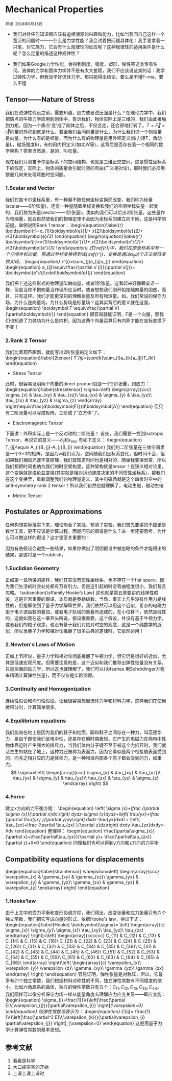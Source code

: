 # Mechanical Properties 

`郑旭 2018年6月15日`

* 我们对待任何知识都应该有追根溯源的兴趣和能力，比如当我问自己这样一个宽泛的问题时———什么是力学性能？我会试着把问题具体化：我手里拿着一只笔，对它施力，它会有什么规律性的反应呢？这种规律性的适用条件是什么呢？怎么定量的描述这种规律性？

* 我们如果Google力学性能，会得到刚度，强度，塑形，弹性等这类专有名词。液体的力学和固体力学并不是有太大差距，我们不应该说这类的话：我学过弹性力学，但我没学好流体力学。那只能得出结论，要么是不懂F=ma，要么不懂

## Tensor——Nature of Stress

我们在说弹性假设之前，需要知道，应力或者说压强是什么？在理论力学中，我们把质点的牛顿力学应用到刚体中，告诉我们，物体实际上是三维的，我们由此接触到力矩，因为一个质点'变'成了刚体之后，不仅会走，还会原地打转了。$T=\overrightarrow{F}\times\overrightarrow{r}$向量的外积到底是什么，甚至我们会问向量是什么，为什么我们说一个物理量是向量，为什么有的是标量，而为什么有的物理量是用外积定义(像力矩T，角动量L，磁场强度B)，有的用内积定义(如功W等)，这背后是否存在着一个相同的数学架构？答案当然是，是的，叫张量。
	
现在我们只谈笛卡尔坐标系下的空间结构，也就是三维正交空间，这是惯性坐标系下的假定，实际上，物质的质量会引起时空的弯曲(广义相对论)，那时我们必须用黎曼几何来处理弯曲时空问题。

### 1.Scalar and Vector

我们在笛卡尔坐标系里，有一种量不随任何坐标变换而改变，我们称为标量(scalar——0阶张量)，还有一种量随着坐标变换和我们的空间坐标矢量一起变的，我们称为矢量(vector——1阶张量)。类似的我们可以给出2阶张量，这些量作为物理量，就会自然使我们的物理定律不会因为坐标系的建立而不同，这是科学的前提。举例说明Rank 1 tensor：
\begin{equation}\label{r}
	\boldsymbol{r}=x_{1}\boldsymbol{e}_{1}+ x_{2}\boldsymbol{e}_{2}+ x_{3}\boldsymbol{e}_{3}
\end{equation}
\begin{equation}\label{r'}
	\boldsymbol{r}=x_{1}\boldsymbol{e'}_{1}+ x_{2}\boldsymbol{e'}_{2}+ x_{3}\boldsymbol{e'}_{3}
\end{equation}
式(\ref{r})中，我们在原坐标系中有一个空间坐标向量，再通过坐标变换得到式(\ref{r'})，变换是通过$a_{ij}$这个正交矩阵变换实现。
\begin{equation}
  x'_{i}=\sum_{j}a_{ij}x_{j}
\end{equation}
\begin{equation}
  a_{ij}\equiv\frac{\partial x'_{i}}{\partial x_{j}}= \boldsymbol{e'}_{i}\cdot\boldsymbol{e}_{j}
\end{equation}

我们把上述这样形式的物理量叫做向量，或者1阶张量。这看起来好像跟废话一样，但是当你不把向量当作理所应当时，或者想想我们刚开始接触向量的困惑，而且，只有这样，我们才能更深刻的理解张量及所有物理量。如，我们常说的保守力场，为什么是向量场，为什么势场是标量场？这其实背后的意义就在这里。
\begin{equation}
\boldsymbol F \equiv\frac{\partial V}{\partial\boldsymbol{r}}
\end{equation}
	很容易就能证明，F是一个向量，那我们也知道了力做功为什么是内积，因为这两个向量运算只有内积才能在坐标变换下不变！
	
### 2.Rank 2 Tensor

我们比着葫芦画瓢，就能写出2阶张量的定义如下：
\begin{equation}\label{2tensor}
 T'_{ij}=\sum_{k}\sum_{l}a_{ik}a_{jl}T_{kl}
\end{equation}

* Stress Tensor

此时，很容易证明两个向量的direct product就是一个2阶张量，如应力：
\begin{equation}\label{stresstensor}
	\sigma=\left(
  \begin{array}{ccc}
  \sigma_{x} & \tau_{xy} & \tau_{xz}\\
  \tau_{yx} & \sigma_{y} & \tau_{yz}\\
  \tau_{zx} & \tau_{yz} & \sigma_{z} 
\end{array}
\right)\equiv\frac{d\boldsymbol{F}}{d\boldsymbol{A}}
\end{equation}
但只有二阶张量可以写成矩阵，三阶成了'立方体'了。

* Electromagnetic Tensor

下面讲：外积实际上是一个反对称的二阶张量！
首先，我们需要一找到Isotropic Tensor，再说它的意义——$\delta_{ij}$和$\epsilon_{lmn}$
有如下定义：
\begin{equation}
  T_{ij}\equiv A_{i}B_{j}-A_{j}B_{i}
\end{equation}
我们的二阶张量在三维空间里是一个3$\times$3的矩阵，是因为w我们认为，空间随我们坐标系变化，但时间不会，但如果我们相信光速不变原理，我们就知道时间也是相对的，随坐标变换而变，所以我们都把时间也纳为我们的时空架构里，这种架构就是tensor！在狭义相对论里，这个变换就是洛伦兹变换(其实就是相对运动速度决定的不同惯性坐标系)，那我们在这个变换里，重新调整我们的物理量定义，其中电磁场就是这个四维时空中的anti-symmetry rank 2 tensor！所以我们自然也就理解了，电动生磁，磁动生电

* Metric Tensor


## Postulates or Approximations


任何构想实际落实下来，理论吻合了实验，预测了实验，我们首先要讲的不应该是数学工具，更不应该是计算过程，而是问它的假设是什么？进一步还要思考，为什么可以做这样的假设？这才是至关重要的！
	
因为有些假设会避免一些结果，如果你做出了明明假设中被忽略的条件才能得出的结果，那这将是一个rubbish。

### 1.Euclidian Geometry

正如第一章所讲的那样，我们其实没有惯性坐标系，也不存在一个flat space，因为我们生活的时空处处都有万有引力。但是这引起的时空弯曲程度很小，我们暂且忽略。
\subsection{\sffamily Hooke’s Law}
这也就是第五章要讲的线弹性假设，这是非常重要的假设，本质就是泰勒级数，当然，事实上几乎没有作用力是线性的，但是即使到了量子力学解释世界，我们依然可以用这个近似，复杂的电磁力由于电子波函数的叠加，或者电子轨域的重叠所造成的，在小位移下，依然是线性的，这就如我在这一章开头所说，假设很重要，这个假设，并没有基于牛顿力学，或者我们的粒子观念，也没有基于我们对绝对时空的观念，这是一个纯数学的近似，所以当量子力学和相对论推翻了很多古典的定律时，它依然适用！

### 2.Newton's Laws of Motion

正如上节所说，量子力学和相对论彻底推翻了牛顿力学，但它仍是很好的近似，尤其是低速宏观尺度。但需要注意的是，这个近似和我们推导出弹性张量没有关系，只是后面的动力学，所以这也就理解了，我们可以{\bfseries 用Schrödinger方程来精确计算弹性张量}，而不仅仅是实验测得。

### 3.Continuity and Homogenization

连续性假设和均匀性假设，让我很容易想起流体力学和材料力学，这样我们在使用微积分时，计算简单很多。

### 4.Equilibrium equations

我们能站在地上是因为我们的鞋子和地面，脚和鞋子之间存在一种力，叫范德华力，是由于即使我们呈电中性，还是存在瞬时偶极矩，它产生的电磁力在两电中性物体靠近时产生强大的排斥力，当我们体内分子键不至于被这个力拆开时，我们就活生生的站在了地上，这种力还被称为表面力，因为它看似是两个相接触表面受到的，而与之相对应的力是体积力，是一种物理内部各个原子都会受到的力，如重力。
$$
  \sigma=\left(
  \begin{array}{ccc}
  \sigma_{x} & \tau_{xy} & \tau_{xz}\\
  \tau_{yx} & \sigma_{y} & \tau_{yz}\\
  \tau_{zx} & \tau_{yz} & \sigma_{z} 
\end{array}
\right)
$$
### 4.Force

建立x方向的力平衡方程：
\begin{equation}
	\left( \sigma _{x}+\frac {\partial \sigma _{x}}{\partial x}dx\right) dydz-\sigma _{x}dydz+\left( \tau_{yx}+\frac {\partial \tau_{yx} }{\partial y}dy\right) dxdz-\tau_{yx}dxdz+ \left( \tau_{zx}+\frac {\partial \tau_{zx} }{\partial z}dz\right) dxdy-\tau_{zx}dxdy=-Xdv
\end{equation}
整理得：
\begin{equation}
  \frac{\partial\sigma_{x}}{\partial x}+\frac{\partial\tau_{yx}}{\partial y}+ \frac{\partial\tau_{zx}}{\partial z}+X=0
\end{equation}
同理我们也可以得到y方向和z方向的力平衡

## Compatibility equations for displacements

\begin{equation}\label{straintensor}
\varepsilon=\left(
  \begin{array}{ccc}
  \varepsilon_{x} & \gamma_{xy} & \gamma_{xz}\\
  \gamma_{yx} & \varepsilon_{y} & \gamma_{yz}\\
  \gamma_{zx} & \gamma_{yz} & \varepsilon_{z} 
\end{array}
\right)
\end{equation}

### 1.Hooke‘law

由于上文中的受力平衡和变形协调方程，我们得出，应变张量和应力张量只有六个独立常数，我们把它写成向量的形式，依据Hooke's law，得出下式：
\begin{equation}\label{Hooke}
\boldsymbol{\sigma}= \left(
  \begin{array}{c}
  \sigma_{x}\\
  \sigma_{y}\\
  \sigma_{z}\\
  \tau_{xy}\\
  \tau_{yz}\\
  \tau_{zx}
\end{array}
\right)=\left(
  \begin{array}{cccccc}
C_{11} & C_{12} & C_{13} & C_{14} & C_{15} & C_{16}\\
C_{21} & C_{22} & C_{23} & C_{24} & C_{25} & C_{26}\\
C_{31} & C_{32} & C_{33} & C_{34} & C_{35} & C_{36}\\
C_{41} & C_{42} & C_{43} & C_{44} & C_{45} & C_{46}\\ C_{51} & C_{52} & C_{53} & C_{54} & C_{55} & C_{56}\\ C_{61} & C_{62} & C_{63} & C_{64} & C_{65} & C_{66}\\
\end{array}
\right)\left(
  \begin{array}{c}
  \varepsilon_{x}\\
  \varepsilon_{y}\\
  \varepsilon_{z}\\
  \gamma_{xy}\\
  \gamma_{yz}\\
  \gamma_{zx}
\end{array}
\right)
\end{equation}
容易证明，弹性张量是对称阵，所以，它最多有21个独立常数，我们根据材料对称性的不同，独立弹性常数有不同程度的缩小，比如六角晶系的晶体，独立的弹性常数只有五个：$C_{11},C_{12},C_{13},C_{33},C_{44}$。
我们同样可以像分析保守力场一样从能量角度去理解应力应变关系——即应变能：
\begin{equation}
  \sigma_{i}=\frac{1}{V}\left[\frac{\partial E(V,\varepsilon_{j})}{\partial\varepsilon_{i}}
  \right]_{\varepsilon=0}
\end{equation}
则弹性常数可表示为：
\begin{equation}
  C_{ij}= \frac{1}{V}\left[\frac{\partial^2 E(V,\varepsilon_{k})}{\partial\varepsilon_{i} \partial\varepsilon_{j}}
  \right]_{\varepsilon=0}
\end{equation}
这是用量子力学计算弹性常数的基本思想。

## 参考文献


1. 看看是科学
2. 大口袋空空的开始
3. 上课上课上课时

<style type="text/css">
img{
text-align: 
center; margin: 0 auto; 
}
</style>
